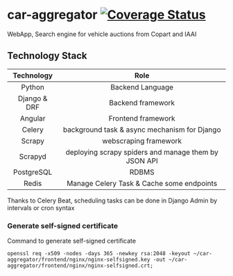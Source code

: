 # car-aggregator [![Coverage Status](https://coveralls.io/repos/github/ronek22/car-aggregator/badge.svg?branch=master)](https://coveralls.io/github/ronek22/car-aggregator?branch=master)
WebApp, Search engine for vehicle auctions from Copart and IAAI

## Technology Stack

Technology | Role
:-------------------------:|:-------------------------:
Python |  Backend Language
Django & DRF | Backend framework
Angular | Frontend framework
Celery | background task & async mechanism for Django
Scrapy | webscraping framework
Scrapyd | deploying scrapy spiders and manage them by JSON API
PostgreSQL | RDBMS
Redis | Manage Celery Task & Cache some endpoints

Thanks to Celery Beat, scheduling tasks can be done in Django Admin by intervals or cron syntax

### Generate self-signed certificate
Command to generate self-signed certificate
```
openssl req -x509 -nodes -days 365 -newkey rsa:2048 -keyout ~/car-aggregator/frontend/nginx/nginx-selfsigned.key -out ~/car-aggregator/frontend/nginx/nginx-selfsigned.crt;
```
